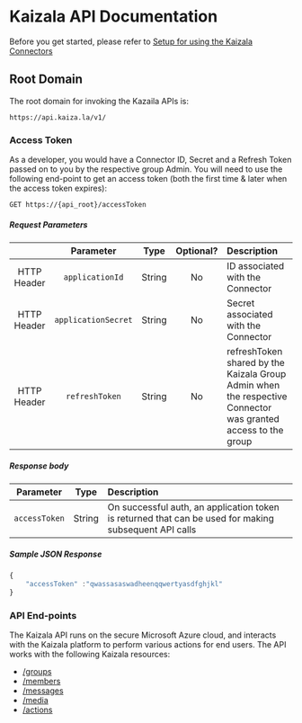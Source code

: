 # Kaizala API Documentation

Before you get started, please refer to [Setup for using the Kaizala Connectors](connectors_setup.md)

## Root Domain

The root domain for invoking the Kazaila APIs is:

    https://api.kaiza.la/v1/

### Access Token

As a developer, you would have a Connector ID, Secret and a Refresh Token passed on to you by the respective group Admin. You will need to use the following end-point to get an access token (both the first time & later when the access token expires):

    GET https://{api_root}/accessToken

##### Request Parameters

|            	| Parameter         	| Type   	| Optional? 	| Description |
| :---: | :---: | :---: | :---:	| :--- |
| HTTP Header 	| `applicationId`     	| String 	| No        	| ID associated with the Connector 	|
| HTTP Header 	| `applicationSecret` 	| String 	| No        	| Secret associated with the Connector                                                                                     	|
| HTTP Header 	| `refreshToken`      	| String 	| No        	| refreshToken shared by the Kaizala Group Admin when the respective Connector was granted access to the group             	|

##### Response body

| Parameter | Type | Description |
| :---: | :---: | :--- |
| `accessToken` | String | On successful auth, an application token is returned that can be used for making subsequent API calls |

##### Sample JSON Response

```javascript
{ 
    "accessToken" :"qwassasaswadheenqqwertyasdfghjkl"
}
```

### API End-points

The Kaizala API runs on the secure Microsoft Azure cloud, and interacts with the Kaizala platform to perform various actions for end users.
The API works with the following Kaizala resources:

*   [/groups](connectors_groups.md)
*   [/members](connectors_members.md)
*   [/messages](connectors_messages.md)
*   [/media](connectors_media.md)
*   [/actions](connectors_actions.md)


